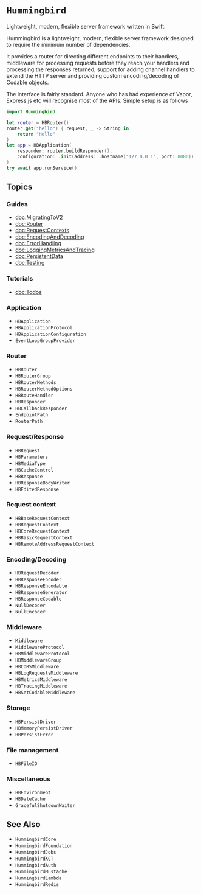 # ``Hummingbird``

Lightweight, modern, flexible server framework written in Swift.

Hummingbird is a lightweight, modern, flexible server framework designed to require the minimum number of dependencies.

It provides a router for directing different endpoints to their handlers, middleware for processing requests before they reach your handlers and processing the responses returned, support for adding channel handlers to extend the HTTP server and providing custom encoding/decoding of Codable objects.

The interface is fairly standard. Anyone who has had experience of Vapor, Express.js etc will recognise most of the APIs. Simple setup is as follows

```swift
import Hummingbird

let router = HBRouter()
router.get("hello") { request, _ -> String in
    return "Hello"
}
let app = HBApplication(
    responder: router.buildResponder(),
    configuration: .init(address: .hostname("127.0.0.1", port: 8080))
)
try await app.runService()
```

## Topics

### Guides

- <doc:MigratingToV2>
- <doc:Router>
- <doc:RequestContexts>
- <doc:EncodingAndDecoding>
- <doc:ErrorHandling>
- <doc:LoggingMetricsAndTracing>
- <doc:PersistentData>
- <doc:Testing>

### Tutorials

- <doc:Todos>

### Application

- ``HBApplication``
- ``HBApplicationProtocol``
- ``HBApplicationConfiguration``
- ``EventLoopGroupProvider``

### Router

- ``HBRouter``
- ``HBRouterGroup``
- ``HBRouterMethods``
- ``HBRouterMethodOptions``
- ``HBRouteHandler``
- ``HBResponder``
- ``HBCallbackResponder``
- ``EndpointPath``
- ``RouterPath``

### Request/Response

- ``HBRequest``
- ``HBParameters``
- ``HBMediaType``
- ``HBCacheControl``
- ``HBResponse``
- ``HBResponseBodyWriter``
- ``HBEditedResponse``

### Request context

- ``HBBaseRequestContext``
- ``HBRequestContext``
- ``HBCoreRequestContext``
- ``HBBasicRequestContext``
- ``HBRemoteAddressRequestContext``

### Encoding/Decoding

- ``HBRequestDecoder``
- ``HBResponseEncoder``
- ``HBResponseEncodable``
- ``HBResponseGenerator``
- ``HBResponseCodable``
- ``NullDecoder``
- ``NullEncoder``

### Middleware

- ``Middleware``
- ``MiddlewareProtocol``
- ``HBMiddlewareProtocol``
- ``HBMiddlewareGroup``
- ``HBCORSMiddleware``
- ``HBLogRequestsMiddleware``
- ``HBMetricsMiddleware``
- ``HBTracingMiddleware``
- ``HBSetCodableMiddleware``

### Storage

- ``HBPersistDriver``
- ``HBMemoryPersistDriver``
- ``HBPersistError``

### File management

- ``HBFileIO``

### Miscellaneous

- ``HBEnvironment``
- ``HBDateCache``
- ``GracefulShutdownWaiter``

## See Also

- ``HummingbirdCore``
- ``HummingbirdFoundation``
- ``HummingbirdJobs``
- ``HummingbirdXCT``
- ``HummingbirdAuth``
- ``HummingbirdMustache``
- ``HummingbirdLambda``
- ``HummingbirdRedis``
